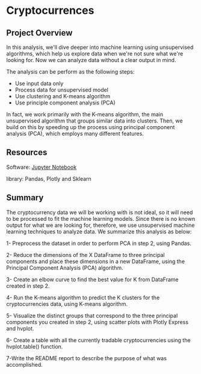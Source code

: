# Cryptocurrences

## Project Overview
In this analysis, we'll dive deeper into machine learning using unsupervised algorithms, which help us explore data when we're not sure what we're looking for. Now we can analyze data without a clear output in mind. 

The analysis can be perform as the following steps: 
 - Use input data only
 - Process data for unsupervised model
 - Use clustering and K-means algorithm
 - Use principle component analysis (PCA)
 
In fact, we work primarily with the K-means algorithm, the main unsupervised algorithm that groups similar data into clusters. Then, we build on this by speeding up the process using principal component analysis (PCA), which employs many different features.

## Resources
Software: [Jupyter Notebook](https://www.anaconda.com/products/individual)

library: Pandas, Plotly and Sklearn

## Summary
The cryptocurrency data we will be working with is not ideal, so it will need to be processed to fit the machine learning models. Since there is no known output for what we are looking for, therefore, we use unsupervised machine learning techniques to analyze data. 
We summarize this analysis as below:

1- Preprocess the dataset in order to perform PCA in step 2, using Pandas.

2- Reduce the dimensions of the X DataFrame to three principal components and place these dimensions in a new DataFrame,  using the Principal Component Analysis (PCA) algorithm.

3- Create an elbow curve to find the best value for K from  DataFrame created in step 2.

4- Run the K-means algorithm to predict the K clusters for the cryptocurrencies data, using K-means algorithm.

5- Visualize the distinct groups that correspond to the three principal components you created in step 2, using scatter plots with Plotly Express and hvplot.

6- Create a table with all the currently tradable cryptocurrencies using the hvplot.table() function.

7-Write the README report to describe the purpose of what was accomplished.
